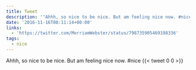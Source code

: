 ```yaml
---
title: Tweet
description: '"Ahhh, so nice to be nice. But am feeling nice now. #nice "'
date: '2016-11-16T08:11:14+00:00'
links:
  - 'https://twitter.com/MerriamWebster/status/798735905469198336'
tags:
  - nice
---
```

Ahhh, so nice to be nice. But am feeling nice now. #nice 
      {{< tweet 0 0 >}}
    
